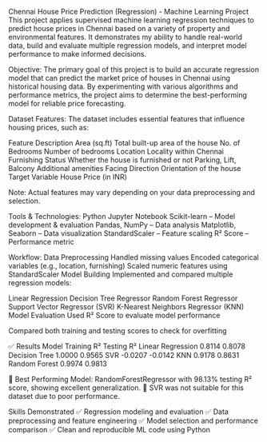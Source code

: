 Chennai House Price Prediction (Regression) - Machine Learning Project
This project applies supervised machine learning regression techniques to predict house prices in Chennai based on a variety of property and environmental features. It demonstrates my ability to handle real-world data, build and evaluate multiple regression models, and interpret model performance to make informed decisions.

Objective:
The primary goal of this project is to build an accurate regression model that can predict the market price of houses in Chennai using historical housing data. By experimenting with various algorithms and performance metrics, the project aims to determine the best-performing model for reliable price forecasting.

Dataset Features:
The dataset includes essential features that influence housing prices, such as:

Feature	Description
Area (sq.ft)	Total built-up area of the house
No. of Bedrooms	Number of bedrooms
Location	Locality within Chennai
Furnishing Status	Whether the house is furnished or not
Parking, Lift, Balcony	Additional amenities
Facing Direction	Orientation of the house
Target Variable	House Price (in INR)

Note: Actual features may vary depending on your data preprocessing and selection.

Tools & Technologies:
Python
Jupyter Notebook
Scikit-learn – Model development & evaluation
Pandas, NumPy – Data analysis
Matplotlib, Seaborn – Data visualization
StandardScaler – Feature scaling
R² Score – Performance metric

Workflow:
Data Preprocessing
Handled missing values
Encoded categorical variables (e.g., location, furnishing)
Scaled numeric features using StandardScaler
Model Building
Implemented and compared multiple regression models:

Linear Regression
Decision Tree Regressor
Random Forest Regressor
Support Vector Regressor (SVR)
K-Nearest Neighbors Regressor (KNN)
Model Evaluation
Used R² Score to evaluate model performance

Compared both training and testing scores to check for overfitting

✅ Results
Model	Training R²	Testing R²
Linear Regression	0.8114	0.8078
Decision Tree	1.0000	0.9565
SVR	-0.0207	-0.0142
KNN	0.9178	0.8631
Random Forest	0.9974	0.9813

🔹 Best Performing Model: RandomForestRegressor with 98.13% testing R² score, showing excellent generalization.
🔸 SVR was not suitable for this dataset due to poor performance.


 Skills Demonstrated
✅ Regression modeling and evaluation
✅ Data preprocessing and feature engineering
✅ Model selection and performance comparison
✅ Clean and reproducible ML code using Python
